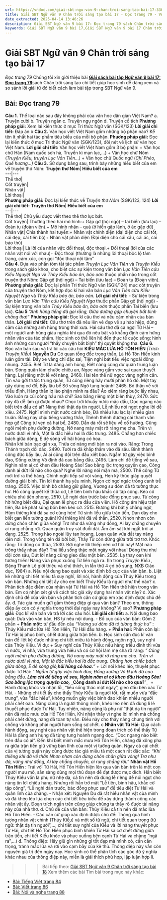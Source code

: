 ```yaml
---
url: https://vndoc.com/giai-sbt-ngu-van-9-chan-troi-sang-tao-bai-17-330288
title: Giải SBT Ngữ văn 9 Chân trời sáng tạo bài 17 - Đọc trang 79 - VnDoc.com
date_extracted: 2025-04-14 13:46:26
description: Giải SBT Ngữ văn 9 bài 17: Đọc trang 79 sách Chân trời sáng tạo có đáp án chi tiết cho các bạn cùng tham khảo.
keywords: Giải SBT Ngữ văn 9 bài 17,Giải SBT Ngữ văn 9 bài 17 Chân trời sáng tạo,Giải sách bài tập Ngữ văn CTST lớp 9,Ngữ văn lớp 9 Chân trời sáng tạo,giải bài tập ngữ văn lớp 9,bài Đọc trang 79,giải SBT ngữ văn 9 CTST trang 79
---
```


# Giải SBT Ngữ văn 9 Chân trời sáng tạo bài 17
 _Đọc trang 79_
Chúng tôi xin giới thiệu bài [**Giải sách bài tập Ngữ văn 9 bài 17: Đọc trang 79**](<https://vndoc.com/giai-sbt-ngu-van-9-chan-troi-sang-tao-bai-17-330288>)sách Chân trời sáng tạo chi tiết giúp học sinh dễ dàng xem và so sánh lời giải từ đó biết cách làm bài tập trong SBT Ngữ văn 9.
## **Bài: Đọc trang 79**
**Câu 1.** Thể loại nào sau đây không phải của văn học dân gian Việt Nam?
a. Truyện cười
b. Truyện ngắn
c. Truyện ngụ ngôn
d. Truyện cổ tích
**Phương pháp giải:**
Xem lại kiến thức ở mục Tri thức Ngữ văn \(SGK/123\)
**Lời giải chi tiết:**
Đáp án b
**Câu 2.** Văn học viết Việt Nam gồm những bộ phận nào? Kể tên ít nhất hai tác phẩm tiêu biểu của mỗi bộ phận.
**Phương pháp giải:**
Đọc lại kiến thức ở mục Tri thức Ngữ văn \(SGK/123\), đôi nét về lịch sử văn học Việt Nam.
**Lời giải chi tiết:**
Văn học viết Việt Nam gồm 3 bộ phận:
\+ Văn học chữ Hán \(Nam quốc sơn hà, Truyền kì mạn lục,...\)
\+ Văn học chữ Nôm \(_Truyện Kiều, truyện Lục Vân Tiên...\)_
\+ Văn học chữ Quốc ngữ \(_Chí Phèo, Quê hương...\)_
**Câu 3.** Sử dụng bảng sau, trình bày những hiểu biết của em về truyện thơ Nôm:
**Truyện thơ Nôm**| **Hiểu biết của em**  
---|---  
Thể thơ|   
Cốt truyện|   
Nhân vật|   
Lời thoại|   
**Phương pháp giải:**
Đọc lại kiến thức về _Truyện thơ Nôm_ \(SGK/123, 124\)
**Lời giải chi tiết:**
**Truyện thơ Nôm**| **Hiểu biết của em**  
---|---  
Thể thơ| Chủ yếu được viết theo thể thơ lục bát.  
Cốt truyện| Thường theo hai mô hình:\+ Gặp gỡ \(hội ngộ\) – tai biến \(lưu lạc\) – đoàn tụ \(đoàn viên\).\+ Mô hình nhân – quả \(ở hiền gặp lành, ở ác gặp dữ\)  
Nhân vật| Chia thành hai tuyến:\+ Nhân vật chính diện \(đại diện cho cái tốt, cái đẹp, cái tiến bộ\)\+ Nhân vật phản diện \(Đại diện cho cái xấu, cái ác, cái bảo thủ\)  
Lời thoại| Là lời của nhân vật: đối thoại, độc thoại.\+ Đối thoại \(lời của các nhân vật nói với nhau\)\+ Độc thoại \(thường là những lời thoại bộc lộ tâm trạng, cảm xúc, còn gọi “độc thoại nội tâm”  
**Câu 4.** Dựa vào phần tóm tắt tác phẩm _Truyện Lục Vân Tiên_ và _Truyện Kiều_ trong sách giáo khoa, cho biết các sự kiện trong văn bản _Lục Vân Tiên cứu Kiều Nguyệt Nga_ và _Thúy Kiều báo ân, báo oán_ thuộc phần nào trong cốt truyện thơ Nôm: Gặp gỡ \(hội ngộ\) – Tai biến \(lưu lạc\) – Đoàn tụ \(Đoàn viên\).
**Phương pháp giải:**
Đọc lại phần Tri thức Ngữ văn \(SGK/124\) mục cốt truyện của truyện thơ Nôm, kết hợp đọc kĩ hai văn bản _Lục Vân Tiên cứu Kiều Nguyệt Nga_ và _Thúy Kiều báo ân, báo oán._
**Lời giải chi tiết:**
\- Sự kiện trong văn bản _Lục Vân Tiên cứu Kiều Nguyệt Nga_ thuộc phần Gặp gỡ \(hội ngộ\)
\- Sự kiện trong văn bản _Thúy Kiều báo ân, báo oán_ thuộc phần Tai biến \(lưu lạc\).
**Câu 5**
 _“Anh hùng tiếng đã gọi rằng,_
_Giữa đường gặp chuyện bất bình chẳng tha\!”_
**Phương pháp giải:**
Đọc kĩ câu thơ và nêu cảm nhận của bản thân.
**Lời giải chi tiết:**
Câu thơ trên đã nêu lên vẻ đẹp về sự hào hiệp, dũng cảm của những anh hùng trong thời xưa. Hai câu thơ đã ca ngợi Từ Hải – một người anh hùng giàu nghĩa khí qua đó nêu bật và khẳng định cảm hứng nhân văn của tác phẩm.
Học sinh có thể liên hệ đến thực tế cuộc sống: hình ảnh những con người “thấy chuyện bất bình” thì quyết không tha.
**Câu 6.** Đọc văn bản sau và trả lời các câu hỏi
**KIỀU MẮC LỪA HỒ TÔN HIẾN**
 _\(Trích Truyện Kiều\)_
**Nguyễn Du**
Có quan tổng đốc trọng thần,
Là Hồ Tôn Hiến kinh luân gồm tài.
Đẩy xe vâng chỉ đặc sai,
Tiện nghi bát tiểu việc ngoài đổng nhung.
2455\. Biết Từ là đấng anh hùng,
Biết nàng cũng dự quân trung luận bàn.
Đóng quân làm chước chiêu an,
Ngọc vàng gấm vóc sai quan thuyết hàng.
Lại riêng một lễ với nàng,
2460\. Hai tên thể nữ ngọc vàng nghìn cân.
Tin vào gởi trước trung quân,
Từ công riêng hãy mười phân hồ đồ.
Một tay gây dựng cơ đồ,
Bấy lâu bể Sở sông Ngô tung hoành\!
2465\. Bó thân về với triều đình,
Hàng thần lơ láo phận mình ra đâu?
Áo xiêm ràng buộc lấy nhau,
Vào luồn ra cúi công hầu mà chi?
Sao bằng riêng một biên thùy,
2470\. Sức này đã dễ làm gì được nhau?
Chọc trời khuấy nước mặc dầu,
Dọc ngang nào biết trên đầu có ai?
Nàng thời thật dạ tin người,
Lễ nhiều nói ngọt nghe lời dễ xiêu.
2475\. Nghĩ mình mặt nước cánh bèo,
Đã nhiều lưu lạc lại nhiều gian truân.
Bằng nay chịu tiếng vương thần,
Thênh thênh đường cái thanh vân hẹp gì\!
Công tư vẹn cả hai bề,
2480\. Dần dà rồi sẽ liệu về cố hương.
Cũng ngôi mệnh phụ đường đường,
Nở nang mày mặt rỡ ràng mẹ cha.
Trên vì nước dưới vì nhà,
Một là đắc hiếu hai là đắc trung.
2485\. Chẳng hơn chiếc bách giữa dòng,
E dè sóng vỗ hãi hùng cỏ hoa.  
Nhân khi bàn bạc gần xa,
Thừa cơ nàng mới bàn ra nói vào.
Rằng: Trong Thánh trạch dồi dào,
2490\. Tưới ra đã khắp thấm vào đã sâu.
Bình thành công đức bấy lâu,
Ai ai cũng đội trên đầu xiết bao.
Ngẫm từ gây việc binh đao,
Đống xương Vô định đã cao bằng đầu.
2495\. Làm chi để tiếng về sau,
Nghìn năm ai có khen đâu Hoàng Sào\!
Sao bằng lộc trọng quyền cao,
Công danh ai dứt lối nào cho qua?
Nghe lời nàng nói mặn mà,
2500\. Thế công Từ mới trở ra thế hàng.
Chỉnh nghi tiếp sứ vội vàng,
Hẹn kỳ thúc giáp quyết đường giải binh.
Tin lời thành hạ yêu minh,
Ngọn cờ ngơ ngác trống canh trễ tràng.
2505\. Việc binh bỏ chẳng giữ giàng,
Vương sư dòm đã tỏ tường thực hư.
Hồ công quyết kế thừa cơ,
Lễ tiên binh hậu khắc cờ tập công.
Kéo cờ chiêu phủ tiên phong,
2510\. Lễ nghi dàn trước bác đồng phục sau.
Từ công hờ hững biết đâu,
Đại quan lễ phục ra đầu cửa viên.
Hồ công ám hiệu trận tiền,
Ba bề phát súng bốn bên kéo cờ.
2515\. Đương khi bất ý chẳng ngờ,
Hùm thiêng khi đã sa cơ cũng hèn\!
Tử sinh liều giữa trận tiền,
Dạn dày cho biết gan liền tướng quân\!
Khí thiêng khi đã về thần,
2520\. Nhơn nhơn còn đứng chôn chân giữa vòng\!
Trơ như đá vững như đồng,
Ai lay chẳng chuyển ai rung chẳng rời.
Quan quân truy sát đuổi dài.
Ầm ầm sát khí ngất trời ai đang.
2525\. Trong hào ngoài lũy tan hoang,
Loạn quân vừa dắt tay nàng đến nơi.
Trong vòng tên đá bời bời,
Thấy Từ còn đứng giữa trời trơ trơ.
Khóc rằng: Trí dũng có thừa,
2530\. Bởi nghe lời thiếp nên cơ hội này\!
Mặt nào trông thấy nhau đây?
Thà liều sống thác một ngày với nhau\!
Dòng thu như dội cơn sầu,
Dứt lời nàng cũng gieo đầu một bên.
2535\. Lạ thay oan khí tương triền\!
Nàng vừa phục xuống Từ liền ngã ra.
\(In trong _Truyện Kiều_ , Đặng Thanh Lê giới thiệu và chú thích, in lần thứ 4 có bổ sung, NXB Giáo dục, 1984\)
a. Nêu nội dung bao quát và xác định bố cục của văn bản.
b. Liệt kê những chi tiết miêu tả suy nghĩ, lời nói, hành động của Thúy Kiều trong văn bản. Những chi tiết ấy cho em biết Thúy Kiều là người như thế nào?
c. Phân tích đặc điểm của nhân vật Từ Hải và Hồ Tôn Hiến thể hiện trong văn bản. Em có nhận xét gì về cách tác giả xây dựng hai nhân vật này?
d. Xác định chủ đề của văn bản và phân tích căn cứ giúp em xác định được chủ đề ấy.
đ. Tác giả muốn gửi gắm thông điệp gì qua văn bản? Theo em, thông điệp ấy còn có ý nghĩa trong thời đại ngày nay không? Vì sao?
**Phương pháp giải:**
Đọc kĩ văn bản và trả lời các câu hỏi.
**Lời giải chi tiết:**
a. Nội dung bao quát: Dựa vào văn bản, HS tự nêu nội dung.
\- Bố cục của văn bản: Gồm 2 phần
\+ **Phần một:** từ đầu đến câu _“Vương sư dòm đã tỏ tường thực hư”_ : Thúy Kiều mắc lừa Hồ Tôn Hiến, Từ Hải đầu hàng.
\+ **Phần hai:** Phần còn lại: Từ Hải bị phục binh, chết đứng giữa trận tiền.
b. Học sinh cần đọc kĩ văn bản để liệt kê được những chi tiết miêu tả hành động, ngôn ngữ, suy nghĩ của Thúy Kiều. Ví dụ:
\+ Suy nghĩ của Thúy Kiều: nếu hàng triều đình thì vừa vì nước, vì nhà, vừa trung vừa hiếu và có cơ hội làm mẹ cha rỡ ràng:
_“_ _Cũng ngôi mệnh phụ đường đường,_
_Nở nang mày mặt rỡ ràng mẹ cha._
_Trên vì nước dưới vì nhà,_
_Một là đắc hiếu hai là đắc trung._
_Chẳng hơn chiếc bách giữa dòng,_
_E dè sóng_ _gió,__hãi hùng cỏ hoa.__”_
\+ Lời nói khéo léo, thuyết phục được Từ Hải:
_“_ _Ngẫm từ gây việc binh đao,_
_Đống xương Vô_ _Đ_ _ịnh đã cao bằng đầu._
___Làm chi để tiếng về sau,_
_Nghìn năm ai có khen đâu Hoàng Sào\!_
_Sao bằng lộc trọng quyền cao,_
_Công danh ai dứt lối nào cho qua?__”_
 _­_ \+ Hành động khóc và nhận lỗi, “liều sống thác một ngày”, gieo đầu bên xác Từ Hải.
\- Những chi tiết ấy cho thấy Thúy Kiều là người tốt, rất muốn vừa “đắc trung”, vừa “đắc hiếu”, không muốn gây việc binh đao khiến nhiều người phải chết oan. Nàng cũng là người thông minh, khéo léo nên đã dùng lí lẽ thuyết phục được Từ Hải. Tuy nhiên, nàng cũng là phụ nữ “thật dạ tin người” nên đã mắc mưu của Hồ Tôn Hiến. Khi nhận thấy vì nghe lời mình mà chồng phải chết đứng, nàng đã toan tự vẫn. Điều này cho thấy nàng chung tình với chồng và không phải người ham sống sợ chết.
c.**Nhân vật Từ Hải:** Qua cách hành động, suy nghĩ của nhân vật thể hiện trong đoạn trích có thể thấy Từ Hải là đấng anh hùng đã từng tung hoành ngang dọc. “Dọc ngang nào biết trên đầu có ai”. Đến khi biết mình mắc mưu Hồ Tôn Hiến, chàng đã xông pha ra giữa trận tiền giữ vững bản lĩnh của một vị tướng quân. Ngay cả cái chết của vị tướng quân này cũng được tác giả miêu tả một cách rất đặc sắc:
_“Khí thiêng khi đã về thần_
 _Nhơn nhơn còn đứng chôn chân giữa vòng\!_
_Trơ như đá, vững như đồng,_
_Ai lay chẳng chuyển, ai rung chẳng rời.”_
**Nhân vật Hồ Tôn Hiến** : Trái với Từ Hải, Hồ Tôn Hiến hiện lên qua văn bản trên là một con người mưu mô, sẵn sàng dùng mọi thủ đoạn để đạt được mục đích. Hắn biết Thúy Kiều vốn là phụ nữ nhẹ dạ, cả tin nên đã dùng lễ riêng để nói ngọt cho nàng tin lời chiêu hàng. Nhưng rồi hắn trở mặt “Lễ tiên, binh hậu, khắc cờ tập công”, “Lễ nghi dàn trước, bác đồng phục sau” để tiêu diệt Từ Hải và quân lính của chàng.
\- Nhận xét: Nguyễn Du đã rất hiểu nhân vật của mình và đã khéo léo lựa chọn các chi tiết tiêu biểu để xây dựng thành công các nhân vật ấy. Đoạn trích ngắn trên cũng giúp chúng ta thấy rõ được tài năng này của nhà thơ.
d. Chủ đề của văn bản: Thúy Kiều cả tin nên đã mắc lừa Hồ Tôn Hiến.
\- Các căn cứ giúp xác định được chủ đề: Thông qua hình tượng nhân vật chính \(Thúy Kiều\) và một số từ ngữ, chi tiết quan trọng \(từ ngữ: thật dạ tin người”,…; chi tiết suy nghĩ của Kiều và lời nàng thuyết phục Từ Hải, chi tiết Hồ Tôn Hiến phục binh khiến Từ Hải sa cơ chết đứng giữa trận tiền, chi tiết Kiều khóc và phục xuống bên cạnh Từ Hải và chàng “ngã ra”,…\)
đ. Thông điệp: Hãy giữ gìn những gì tốt đẹp mà mình có, cần cẩn trọng, tránh mắc lừa và rơi vào cạm bẫy của kẻ thù.
Thông điệp này vẫn còn nguyên giá trị đến ngày nay. Học sinh có thể phân tích các góc độ ý nghĩa khác nhau của thông điệp này, miễn là giải thích phù hợp, lập luận hợp lí.
>>> Bài tiếp theo: [Giải SBT Ngữ văn 9 Chân trời sáng tạo bài 18](<https://vndoc.com/giai-sbt-ngu-van-9-chan-troi-sang-tao-bai-18-330289>)
Xem thêm các bài Tìm bài trong mục này khác:
  * [Bài: Tiếng Việt trang 84](</giai-sbt-ngu-van-9-chan-troi-sang-tao-bai-18-330289>)
  * [Bài: Viết trang 86](</giai-sbt-ngu-van-9-chan-troi-sang-tao-bai-19-330291>)
  * [Bài: Nói và nghe trang 88](</giai-sbt-ngu-van-9-chan-troi-sang-tao-bai-20-330292>)

